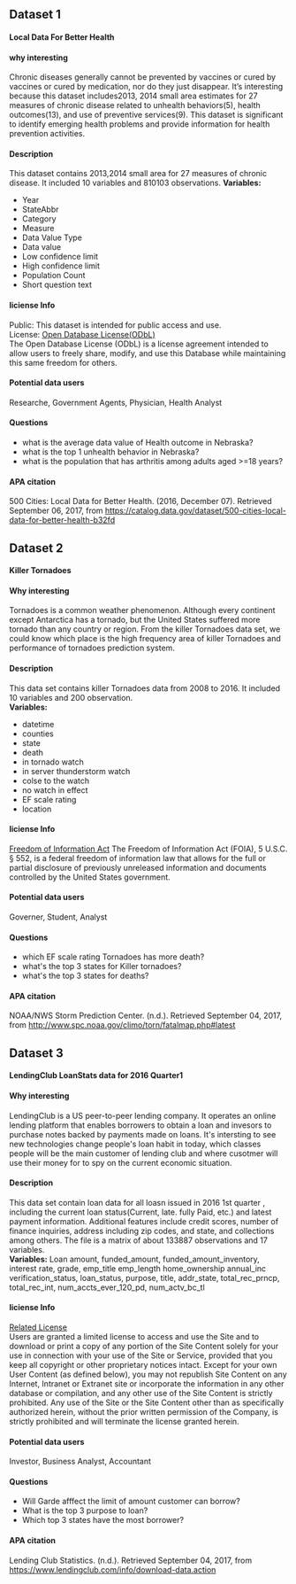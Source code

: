## Dataset 1

#### Local Data For Better Health
#### why interesting 
Chronic diseases generally cannot be prevented by vaccines or cured by vaccines or cured by medication, nor do they just disappear. It’s interesting because this dataset includes2013, 2014 small area estimates for 27 measures of chronic disease related to unhealth behaviors(5), health outcomes(13), and use of preventive services(9). This dataset is significant to identify emerging health problems and provide information for health prevention activities. 

#### Description
This dataset contains 2013,2014 small area for 27 measures of chronic disease. It included 10 variables and 810103 observations.
**Variables:**
* Year
* StateAbbr
* Category
* Measure
* Data Value Type
* Data value
* Low confidence limit
* High confidence limit
* Population Count
* Short question text

#### liciense Info
Public: This dataset is intended for public access and use.  
License: [Open Database License(ODbL)](https://opendatacommons.org/licenses/odbl/1.0/)  
The Open Database License (ODbL) is a license agreement intended to allow users to freely share, modify, and use this Database while maintaining this same freedom for others.

#### Potential data users
Researche, Government Agents, Physician, Health Analyst

#### Questions
* what is the average data value of Health outcome in Nebraska?
* what is the top 1 unhealth behavior in Nebraska?
* what is the population that has arthritis among adults aged >=18 years?

#### APA citation
500 Cities: Local Data for Better Health. (2016, December 07). Retrieved September 06, 2017, from https://catalog.data.gov/dataset/500-cities-local-data-for-better-health-b32fd

## Dataset 2
#### Killer Tornadoes

#### Why interesting
Tornadoes is a common weather phenomenon. Although every continent except Antarctica has a tornado, but the United States suffered more tornado than any country or region. From the killer Tornadoes data set, we could know which place is the high frequency area of killer Tornadoes and performance of tornadoes prediction system. 

#### Description
This data set contains killer Tornadoes data from 2008 to 2016. It included 10 variables and 200 observation.  
**Variables:**
* datetime
* counties
* state 
* death 
* in tornado watch 
* in server thunderstorm watch 
* colse to the watch 
* no watch in effect 
* EF scale rating 
* location 

#### liciense Info
[Freedom of Information Act](https://en.wikipedia.org/wiki/Freedom_of_Information_Act_(United_States))  
The Freedom of Information Act (FOIA), 5 U.S.C. § 552, is a federal freedom of information law that allows for the full or partial disclosure of previously unreleased information and documents controlled by the United States government. 

#### Potential data users
Governer, Student, Analyst

#### Questions
* which EF scale rating Tornadoes has more death?
* what's the top 3 states for Killer tornadoes?
* what's the top 3 states for deaths?

#### APA citation
NOAA/NWS Storm Prediction Center. (n.d.). Retrieved September 04, 2017, from http://www.spc.noaa.gov/climo/torn/fatalmap.php#latest


## Dataset 3

#### LendingClub LoanStats data for 2016 Quarter1

#### Why interesting
LendingClub is a US peer-to-peer lending company. It operates an online lending platform that enables borrowers to obtain a loan and invesors to purchase notes backed by payments made on loans. It's intersting to see new technologies change people's loan habit in today, which classes people will be the main customer of lending club and where cusotmer will use their money for to spy on the current economic situation. 

#### Description
This data set contain loan data for all loasn issued in 2016 1st quarter , including the current loan status(Current, late. fully Paid, etc.) and latest payment information. Additional features include credit scores, number of finance inquiries, address including zip codes, and state, and collections among others. The file is a matrix of about 133887 observations and 17 variables.  
**Variables:**
Loan amount, funded_amount, funded_amount_inventory, interest rate, grade, emp_title	emp_length	home_ownership	annual_inc	verification_status, loan_status, purpose, title, addr_state, total_rec_prncp, total_rec_int, num_accts_ever_120_pd, num_actv_bc_tl

#### liciense Info
[Related License](https://www.lendingclub.com/info/terms-of-use.action)  
Users are granted a limited license to access and use the Site and to download or print a copy of any portion of the Site Content solely for your use in connection with your use of the Site or Service, provided that you keep all copyright or other proprietary notices intact. Except for your own User Content (as defined below), you may not republish Site Content on any Internet, Intranet or Extranet site or incorporate the information in any other database or compilation, and any other use of the Site Content is strictly prohibited. Any use of the Site or the Site Content other than as specifically authorized herein, without the prior written permission of the Company, is strictly prohibited and will terminate the license granted herein. 


#### Potential data users
Investor, Business Analyst, Accountant

#### Questions
* Will Garde afffect the limit of amount customer can borrow?
* What is the top 3 purpose to loan?
* Which top 3 states have the most borrower?

#### APA citation
Lending Club Statistics. (n.d.). Retrieved September 04, 2017, from https://www.lendingclub.com/info/download-data.action
